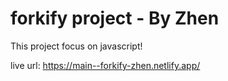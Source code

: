 # forkify project - By Zhen

This project focus on javascript!

live url: https://main--forkify-zhen.netlify.app/
